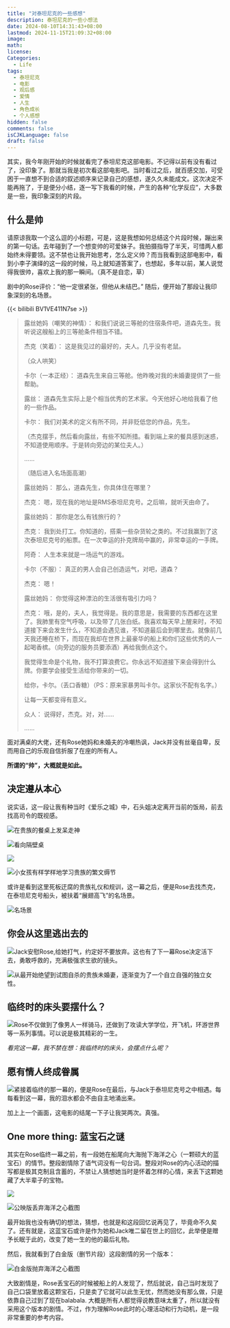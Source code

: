 ```yaml
---
title: "对泰坦尼克的一些感想"
description: 泰坦尼克的一些小想法
date: 2024-08-10T14:31:43+08:00
lastmod: 2024-11-15T21:09:32+08:00
image: 
math: 
license: 
Categories:
  - Life
tags:
  - 泰坦尼克
  - 电影
  - 观后感
  - 爱情
  - 人生
  - 角色成长
  - 个人感想
hidden: false
comments: false
isCJKLanguage: false
draft: false
---
```


其实，我今年刚开始的时候就看完了泰坦尼克这部电影。不记得以前有没有看过了，没印象了。那就当我是初次看这部电影吧。当时看过之后，就百感交加，可受困于一直想不到合适的叙述顺序来记录自己的感想，遂久久未能成文。这次决定不能再拖了，于是便分小结，逐一写下我看的时候，产生的各种“化学反应”，大多数是一些，我印象深刻的片段。

## 什么是帅
请原谅我取一个这么逗的小标题，可是，这是我想如何总结这个片段时候，蹦出来的第一句话。去年碰到了一个想变帅的可爱妹子。我拍摄指导了半天，可惜两人都始终未得要领。这不禁也让我开始思考，怎么定义帅？而当我看到这部电影中，看到小李子演绎的这一段的时候，马上就知道答案了，也想起，多年以前，某人说觉得我很帅，喜欢上我的那一瞬间。（真不是自恋，草）

剧中的Rose评价：“他一定很紧张，但他从未结巴。” 随后，便开始了那段让我印象深刻的名场景。

{{< bilibili BV1VE411N7se >}}



> 露丝她妈（嘲笑的神情）： 和我们说说三等舱的住宿条件吧，道森先生。我听说这艘船上的三等舱条件相当不错。
>
> 杰克（笑着）： 这是我见过的最好的，夫人。几乎没有老鼠。
>
> （众人哄笑）
>
> 卡尔（一本正经）： 道森先生来自三等舱。他昨晚对我的未婚妻提供了一些帮助。
>
> 露丝： 道森先生实际上是个相当优秀的艺术家。今天他好心地给我看了他的一些作品。
>
> 卡尔： 我们对美术的定义有所不同，并非贬低您的作品，先生。
>
> （杰克摆手，然后看向露丝，有些不知所措。看到端上来的餐具感到迷惑，不知道使用顺序。于是转向旁边的某位夫人。）
>
> ......
>
> （随后进入名场面高潮）
>
> 露丝她妈： 那么，道森先生，你具体住在哪里？
>
> 杰克： 嗯，现在我的地址是RMS泰坦尼克号。之后嘛，就听天由命了。
> 
> 露丝她妈： 那你是怎么有钱旅行的？
> 
> 杰克： 我到处打工。你知道的，搭乘一些杂货轮之类的。不过我赢到了这次泰坦尼克号的船票。在一次幸运的扑克牌局中赢的，非常幸运的一手牌。
> 
> 阿奇： 人生本来就是一场运气的游戏。
> 
> 卡尔（不服）： 真正的男人会自己创造运气，对吧，道森？
> 
> 杰克： 嗯！
> 
> 露丝她妈： 你觉得这种漂泊的生活很有吸引力吗？
> 
> 杰克： 哦，是的，夫人，我觉得是。我的意思是，我需要的东西都在这里了。我肺里有空气呼吸，以及带了几张白纸。我喜欢每天早上醒来时，不知道接下来会发生什么，不知道会遇见谁，不知道最后会到哪里去。就像前几天我还睡在桥下，而现在我却在世界上最豪华的船上和你们这些优秀的人一起喝香槟。（向旁边的服务员要添酒）再给我倒点这个。
> 
> 我觉得生命是个礼物，我不打算浪费它。你永远不知道接下来会得到什么牌。你要学会接受生活给你带来的一切。
> 
> 给你，卡尔。（丢口香糖）（PS：原来家暴男叫卡尔。这家伙不配有名字。）
> 
> 让每一天都变得有意义。
> 
> 众人： 说得好，杰克。对，对……
>
> ......

面对满桌的大佬，还有Rose她妈和未婚夫的冷嘲热讽，Jack并没有丝毫自卑，反而用自己的乐观自信折服了在座的所有人。

**所谓的“帅”，大概就是如此。**

## 决定遵从本心

说实话，这一段让我有种当时《爱乐之城》中，石头姐决定离开当前的饭局，前去找高司令的既视感。

![在贵族的餐桌上发呆走神](assets/mpv-shot0047.jpg)

![看向隔壁桌](assets/mpv-shot0048.jpg)

![](assets/mpv-shot0049.jpg)

![小女孩有样学样地学习贵族的繁文缛节](assets/mpv-shot0050.jpg)

或许是看到这里死板迂腐的贵族礼仪和规训，这一幕之后，便是Rose去找杰克，在泰坦尼克号船头，被扶着“展翅高飞”的名场景。

![名场景](assets/mpv-shot0051.jpg)

## 你会从这里逃出去的

![Jack安慰Rose,给她打气，约定好不要放弃。这也有了下一幕Rose决定活下去，勇敢呼救的，充满极强求生欲的镜头。](assets/mpv-shot0053.jpg)

![从最开始绝望到试图自杀的贵族未婚妻，逐渐变为了一个自立自强的独立女性。](assets/mpv-shot0052.jpg)

## 临终时的床头要摆什么？

![Rose不仅做到了像男人一样骑马，还做到了攻读大学学位，开飞机，环游世界等一系列事情。可以说是极其精彩的一生。](assets/mpv-shot0054.jpg)

*看完这一幕，我不禁在想：我临终时的床头，会摆点什么呢？*

## 愿有情人终成眷属

![紧接着临终的那一幕的，便是Rose在最后，与Jack于泰坦尼克号之中相遇。每每看到这一幕，我的泪水都会不由自主地涌出来。](assets/mpv-shot0055.jpg)

加上上一个画面，这电影的结尾一下子让我哭两次。真强。

## One more thing: 蓝宝石之谜

其实在Rose临终一幕之前，有一段她在船尾向大海抛下海洋之心（一颗硕大的蓝宝石）的情节。整段剧情除了语气词没有一句台词。整段对Rose的内心活动的描写都是极其克制且含蓄的，不禁让人猜想她当时是怀着怎样的心情，来丢下这颗她藏了大半辈子的宝物。

![](assets/mpv-shot0058.jpg)

![公映版丢弃海洋之心截图](assets/mpv-shot0059.jpg)

最开始我也没有确切的想法，猜想，也就是和这段回忆说再见了，毕竟命不久矣了。还有就是，这蓝宝石或许是作为她和Jack唯二留在世上的回忆，此举便是赠予长眠于此的，改变了她一生的他的最后礼物。

然后，我就看到了白金版（删节片段）这段剧情的另一个版本：

![白金版抛弃海洋之心截图](assets/image-20240928123749675.png)

大致剧情是，Rose丢宝石的时候被船上的人发现了，然后就说，自己当时发现了自己口袋里放着这颗宝石，只是卖了它就可以此生无忧，然而她没有那么做，只是依靠自己过到了现在balabala. 大概是所有人都觉得说教意味太重了，所以就没有采用这个版本的剧情。不过，作为理解Rose此时的心理活动和行为动机，是一段非常重要的参考内容。
